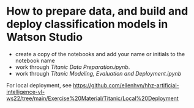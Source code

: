 # How to prepare data, and build and deploy classification models in Watson Studio
- create a copy of the notebooks and add your name or initials to the notebook name
- work through _Titanic Data Preparation.ipynb_. 
- work through _Titanic Modeling, Evaluation and Deployment.ipynb_

For local deployment, see https://github.com/ellenhvn/hhz-artificial-intelligence-vl-ws22/tree/main/Exercise%20Material/Titanic/Local%20Deployment
